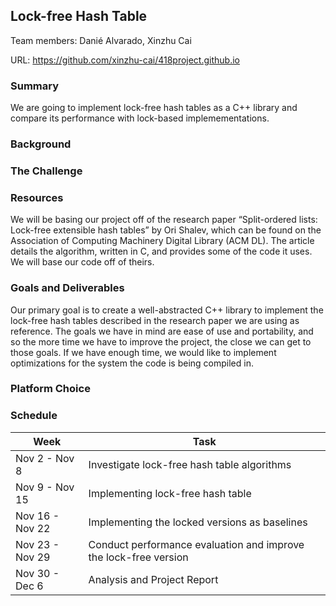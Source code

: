 ## Lock-free Hash Table
Team members: Danié Alvarado, Xinzhu Cai

URL: https://github.com/xinzhu-cai/418project.github.io

### Summary

We are going to implement lock-free hash tables as a C++ library and compare its performance with lock-based implemementations.

### Background

### The Challenge

### Resources
We will be basing our project off of the research paper “Split-ordered lists: Lock-free extensible hash tables” by Ori Shalev, which can be found on the Association of Computing Machinery Digital Library (ACM DL). The article details the algorithm, written in C, and provides some of the code it uses. We will base our code off of theirs.

### Goals and Deliverables
Our primary goal is to create a well-abstracted C++ library to implement the lock-free hash tables described in the research paper we are using as reference. The goals we have in mind are ease of use and portability, and so the more time we have to improve the project, the close we can get to those goals. If we have enough time, we would like to implement optimizations for the system the code is being compiled in.		

### Platform Choice

### Schedule 
| Week | Task |
| --- | ----------- |
| Nov 2 - Nov 8 | Investigate lock-free hash table algorithms |
| Nov 9 - Nov 15 | Implementing lock-free hash table |
| Nov 16 - Nov 22 | Implementing the locked versions as baselines |
| Nov 23 - Nov 29 | Conduct performance evaluation and improve the lock-free version |
| Nov 30 - Dec 6 | Analysis and Project Report |
